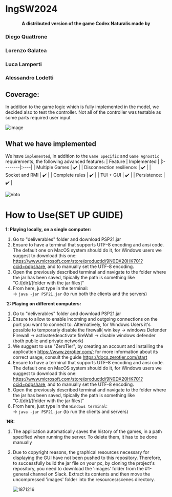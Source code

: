 # IngSW2024

<h4 align="center">A distributed version of the game Codex Naturalis made by


  ### Diego Quattrone
  
  ### Lorenzo Galatea
  
  ### Luca Lamperti
  
  ### Alessandro Lodetti

  ## Coverage:
In addition to the game logic which is fully implemented in the model,
we decided also to test the controller.
Not all of the controller was testable as some parts required user input


  ![image](https://github.com/Diego41ITA/ing-sw-2024-quattrone-galatea-lamperti-lodetti/assets/161478338/3949c2c8-5fef-459f-be45-e1aa767ba7b2)

</div>


## What we have implemented

We have `implemented`, in addition to the `Game Specific` and `Game Agnostic` requirements, the following advanced features:
   | Feature | Implemented  |
|:--------|:----|
| Multiple Games   | :heavy_check_mark:    |
| Disconnection resilience: | :heavy_check_mark:    |
| Socket and RMI  | :heavy_check_mark:    |
| Complete rules  | :heavy_check_mark:    |
| TUI + GUI  | :heavy_check_mark:    |
| Persistence:  | ✔️  |

![Voto](https://github.com/Diego41ITA/ing-sw-2024-quattrone-galatea-lamperti-lodetti/assets/161478338/a7894c9b-1df6-4e71-8e9d-ecceb22609cd)

# How to Use(SET UP GUIDE)

**1: Playing locally, on a single computer:**
1. Go to "deliverables" folder and download PSP21.jar
2. Ensure to have a terminal that supports UTF-8 encoding and ansi code. The default one on MacOS system should do it, for Windows users we suggest to download this one: https://www.microsoft.com/store/productId/9N0DX20HK701?ocid=pdpshare, and to manually set the UTF-8 encoding. 
3. Open the previously described terminal and navigate to the folder where the jar has been saved, tipically the path is something like "C:/[dir]/[folder with the jar files]"  
4. From here, just type in the terminal:  
   -> `java -jar PSP21.jar` (to run both the clients and the servers)<br>

`**2: Playing on different computers:**
1. Go to "deliverables" folder and download PSP21.jar
2. Ensure to allow to enable incoming and outgoing connections on the port you want to connect to. Alternatively, for Windows Users it's possible to temporarly disable the firewall( win key -> windows Defender Firewall -> activate/deactivate fireWall -> disable windows defender (both public and private network)
3. We suggest to use "ZeroTier", by creating an account and installing the application https://www.zerotier.com/; for more information about its correct usage, consult the guide https://docs.zerotier.com/start
4. Ensure to have a terminal that supports UTF-8 encoding and ansi code. The default one on MacOS system should do it, for Windows users we suggest to download this one: https://www.microsoft.com/store/productId/9N0DX20HK701?ocid=pdpshare, and to manually set the UTF-8 encoding. 
5. Open the previously described terminal and navigate to the folder where the jar has been saved, tipically the path is something like "C:/[dir]/[folder with the jar files]"  
6. From here, just type in the `Windows terminal`:  
   -> `java -jar PSP21.jar` (to run the clients and servers)<br>

`**NB:**
1. The application automatically saves the history of the games, in a path specified when running the server. To delete them, it has to be done manually
2. Due to copyright reasons, the graphical resources necessary for displaying the GUI have not been pushed to this repository. Therefore, to successfully build the jar file on your pc, by cloning the project's repository, you need to download the 'images' folder from the #1-general channel on Slack. Extract its contents and then move the uncompressed 'images' folder into the resources/scenes directory.


   ![1871216](https://github.com/Diego41ITA/ing-sw-2024-quattrone-galatea-lamperti-lodetti/assets/161478338/00292629-7280-4084-bc3a-eff32d2175e7)
